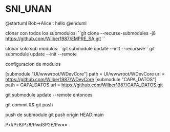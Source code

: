 # SNI_UNAN
@startuml
Bob->Alice : hello
@enduml


clonar con todos los submodulos: 
´´git clone --recurse-submodules -j8 https://github.com/Wilber1987/EMPRE_SA.git ´´

clonar solo sub modulos:
´´git submodule update --init --recursive´´
git submodule update --init --remote


configuracion de modulos

[submodule "UI/wwwroot/WDevCore"]
	path = UI/wwwroot/WDevCore
	url = https://github.com/Wilber1987/WDevCore
[submodule "CAPA_DATOS"]
	path = CAPA_DATOS
	url = https://github.com/Wilber1987/CAPA_DATOS.git


git submodule update --remote
entonces

git commit && git push


push de submodule
git push origin HEAD:main

PxI/Pz8/Pz8/PwdSP2E/Pw==